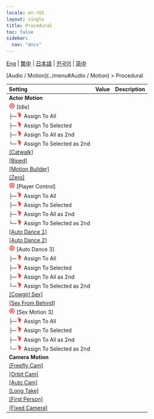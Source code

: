 ```yaml
---
locale: en-rUS
layout: single
title: Procedural
toc: false
sidebar:
  nav: "docs"
---
```

[Eng](/dancexr/menu/2025.4/motion/procedural) | [繁中](/tw/dancexr/menu/2025.4/motion/procedural) | [日本語](/jp/dancexr/menu/2025.4/motion/procedural) | [한국어](/kr/dancexr/menu/2025.4/motion/procedural) | [简中](/zh/dancexr/menu/2025.4/motion/procedural)

[Audio / Motion](../menu#Audio / Motion) > Procedural



| Setting | Value | Description |
| :--- | --- | :--- |
|  <b>Actor Motion</b></nobr>|| 
| <img src="/images/icon/ic_auto_round.png" alt="auto round icon"/> [Idle]</nobr>|| 
| ├─<img src="/images/icon/ic_motion.png" alt="motion icon"/> Assign To All</nobr>|| 
| ├─<img src="/images/icon/ic_motion.png" alt="motion icon"/> Assign To Selected</nobr>|| 
| ├─<img src="/images/icon/ic_motion.png" alt="motion icon"/> Assign To All as 2nd</nobr>|| 
| └─<img src="/images/icon/ic_motion.png" alt="motion icon"/> Assign To Selected as 2nd</nobr>|| 
| [[Catwalk]](catwalk) |
| [[Biped]](biped) |
| [[Motion Builder]](motion_builder) |
| [[Zero]](zero) |
| <img src="/images/icon/ic_auto_round.png" alt="auto round icon"/> [Player Control]</nobr>|| 
| ├─<img src="/images/icon/ic_motion.png" alt="motion icon"/> Assign To All</nobr>|| 
| ├─<img src="/images/icon/ic_motion.png" alt="motion icon"/> Assign To Selected</nobr>|| 
| ├─<img src="/images/icon/ic_motion.png" alt="motion icon"/> Assign To All as 2nd</nobr>|| 
| └─<img src="/images/icon/ic_motion.png" alt="motion icon"/> Assign To Selected as 2nd</nobr>|| 
| [[Auto Dance 1]](auto_dance_1) |
| [[Auto Dance 2]](auto_dance_2) |
| <img src="/images/icon/ic_auto_round.png" alt="auto round icon"/> [Auto Dance 3]</nobr>|| 
| ├─<img src="/images/icon/ic_motion.png" alt="motion icon"/> Assign To All</nobr>|| 
| ├─<img src="/images/icon/ic_motion.png" alt="motion icon"/> Assign To Selected</nobr>|| 
| ├─<img src="/images/icon/ic_motion.png" alt="motion icon"/> Assign To All as 2nd</nobr>|| 
| └─<img src="/images/icon/ic_motion.png" alt="motion icon"/> Assign To Selected as 2nd</nobr>|| 
| [[Cowgirl Sex]](cowgirl_sex) |
| [[Sex From Behind]](sex_from_behind) |
| <img src="/images/icon/ic_auto_round.png" alt="auto round icon"/> [Sex Motion 3]</nobr>|| 
| ├─<img src="/images/icon/ic_motion.png" alt="motion icon"/> Assign To All</nobr>|| 
| ├─<img src="/images/icon/ic_motion.png" alt="motion icon"/> Assign To Selected</nobr>|| 
| ├─<img src="/images/icon/ic_motion.png" alt="motion icon"/> Assign To All as 2nd</nobr>|| 
| └─<img src="/images/icon/ic_motion.png" alt="motion icon"/> Assign To Selected as 2nd</nobr>|| 
|  <b>Camera Motion</b></nobr>|| 
| [[Freefly Cam]](freefly_cam) |
| [[Orbit Cam]](orbit_cam) |
| [[Auto Cam]](auto_cam) |
| [[Long Take]](long_take) |
| [[First Person]](first_person) |
| [[Fixed Camera]](fixed_camera) |
